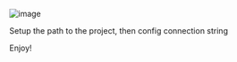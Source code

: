 ![image](https://github.com/user-attachments/assets/f4c53991-9fc0-4c6f-8f92-0bbd379a1e2a)

Setup the path to the project, then config connection string

Enjoy!
